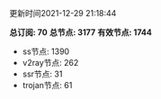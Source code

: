 更新时间2021-12-29 21:18:44

**总订阅: 70**
**总节点: 3177**
**有效节点: 1744**
- ss节点: 1390
- v2ray节点: 262
- ssr节点: 31
- trojan节点: 61
